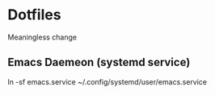 # Dotfiles
Meaningless change


## Emacs Daemeon (systemd service)
ln -sf emacs.service ~/.config/systemd/user/emacs.service
